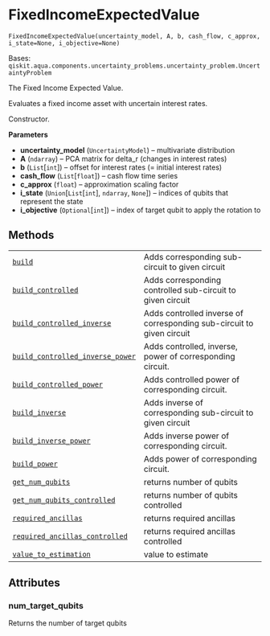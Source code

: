 # FixedIncomeExpectedValue

`FixedIncomeExpectedValue(uncertainty_model, A, b, cash_flow, c_approx, i_state=None, i_objective=None)`

Bases: `qiskit.aqua.components.uncertainty_problems.uncertainty_problem.UncertaintyProblem`

The Fixed Income Expected Value.

Evaluates a fixed income asset with uncertain interest rates.

Constructor.

**Parameters**

*   **uncertainty\_model** (`UncertaintyModel`) – multivariate distribution
*   **A** (`ndarray`) – PCA matrix for delta\_r (changes in interest rates)
*   **b** (`List`\[`int`]) – offset for interest rates (= initial interest rates)
*   **cash\_flow** (`List`\[`float`]) – cash flow time series
*   **c\_approx** (`float`) – approximation scaling factor
*   **i\_state** (`Union`\[`List`\[`int`], `ndarray`, `None`]) – indices of qubits that represent the state
*   **i\_objective** (`Optional`\[`int`]) – index of target qubit to apply the rotation to

## Methods

|                                                                                                                                                                                                                                                                                                                                                            |                                                                       |
| ---------------------------------------------------------------------------------------------------------------------------------------------------------------------------------------------------------------------------------------------------------------------------------------------------------------------------------------------------------- | --------------------------------------------------------------------- |
| [`build`](qiskit.finance.components.uncertainty_problems.FixedIncomeExpectedValue.build#qiskit.finance.components.uncertainty_problems.FixedIncomeExpectedValue.build "qiskit.finance.components.uncertainty_problems.FixedIncomeExpectedValue.build")                                                                                                     | Adds corresponding sub-circuit to given circuit                       |
| [`build_controlled`](qiskit.finance.components.uncertainty_problems.FixedIncomeExpectedValue.build_controlled#qiskit.finance.components.uncertainty_problems.FixedIncomeExpectedValue.build_controlled "qiskit.finance.components.uncertainty_problems.FixedIncomeExpectedValue.build_controlled")                                                         | Adds corresponding controlled sub-circuit to given circuit            |
| [`build_controlled_inverse`](qiskit.finance.components.uncertainty_problems.FixedIncomeExpectedValue.build_controlled_inverse#qiskit.finance.components.uncertainty_problems.FixedIncomeExpectedValue.build_controlled_inverse "qiskit.finance.components.uncertainty_problems.FixedIncomeExpectedValue.build_controlled_inverse")                         | Adds controlled inverse of corresponding sub-circuit to given circuit |
| [`build_controlled_inverse_power`](qiskit.finance.components.uncertainty_problems.FixedIncomeExpectedValue.build_controlled_inverse_power#qiskit.finance.components.uncertainty_problems.FixedIncomeExpectedValue.build_controlled_inverse_power "qiskit.finance.components.uncertainty_problems.FixedIncomeExpectedValue.build_controlled_inverse_power") | Adds controlled, inverse, power of corresponding circuit.             |
| [`build_controlled_power`](qiskit.finance.components.uncertainty_problems.FixedIncomeExpectedValue.build_controlled_power#qiskit.finance.components.uncertainty_problems.FixedIncomeExpectedValue.build_controlled_power "qiskit.finance.components.uncertainty_problems.FixedIncomeExpectedValue.build_controlled_power")                                 | Adds controlled power of corresponding circuit.                       |
| [`build_inverse`](qiskit.finance.components.uncertainty_problems.FixedIncomeExpectedValue.build_inverse#qiskit.finance.components.uncertainty_problems.FixedIncomeExpectedValue.build_inverse "qiskit.finance.components.uncertainty_problems.FixedIncomeExpectedValue.build_inverse")                                                                     | Adds inverse of corresponding sub-circuit to given circuit            |
| [`build_inverse_power`](qiskit.finance.components.uncertainty_problems.FixedIncomeExpectedValue.build_inverse_power#qiskit.finance.components.uncertainty_problems.FixedIncomeExpectedValue.build_inverse_power "qiskit.finance.components.uncertainty_problems.FixedIncomeExpectedValue.build_inverse_power")                                             | Adds inverse power of corresponding circuit.                          |
| [`build_power`](qiskit.finance.components.uncertainty_problems.FixedIncomeExpectedValue.build_power#qiskit.finance.components.uncertainty_problems.FixedIncomeExpectedValue.build_power "qiskit.finance.components.uncertainty_problems.FixedIncomeExpectedValue.build_power")                                                                             | Adds power of corresponding circuit.                                  |
| [`get_num_qubits`](qiskit.finance.components.uncertainty_problems.FixedIncomeExpectedValue.get_num_qubits#qiskit.finance.components.uncertainty_problems.FixedIncomeExpectedValue.get_num_qubits "qiskit.finance.components.uncertainty_problems.FixedIncomeExpectedValue.get_num_qubits")                                                                 | returns number of qubits                                              |
| [`get_num_qubits_controlled`](qiskit.finance.components.uncertainty_problems.FixedIncomeExpectedValue.get_num_qubits_controlled#qiskit.finance.components.uncertainty_problems.FixedIncomeExpectedValue.get_num_qubits_controlled "qiskit.finance.components.uncertainty_problems.FixedIncomeExpectedValue.get_num_qubits_controlled")                     | returns number of qubits controlled                                   |
| [`required_ancillas`](qiskit.finance.components.uncertainty_problems.FixedIncomeExpectedValue.required_ancillas#qiskit.finance.components.uncertainty_problems.FixedIncomeExpectedValue.required_ancillas "qiskit.finance.components.uncertainty_problems.FixedIncomeExpectedValue.required_ancillas")                                                     | returns required ancillas                                             |
| [`required_ancillas_controlled`](qiskit.finance.components.uncertainty_problems.FixedIncomeExpectedValue.required_ancillas_controlled#qiskit.finance.components.uncertainty_problems.FixedIncomeExpectedValue.required_ancillas_controlled "qiskit.finance.components.uncertainty_problems.FixedIncomeExpectedValue.required_ancillas_controlled")         | returns required ancillas controlled                                  |
| [`value_to_estimation`](qiskit.finance.components.uncertainty_problems.FixedIncomeExpectedValue.value_to_estimation#qiskit.finance.components.uncertainty_problems.FixedIncomeExpectedValue.value_to_estimation "qiskit.finance.components.uncertainty_problems.FixedIncomeExpectedValue.value_to_estimation")                                             | value to estimate                                                     |

## Attributes

### num\_target\_qubits

Returns the number of target qubits
